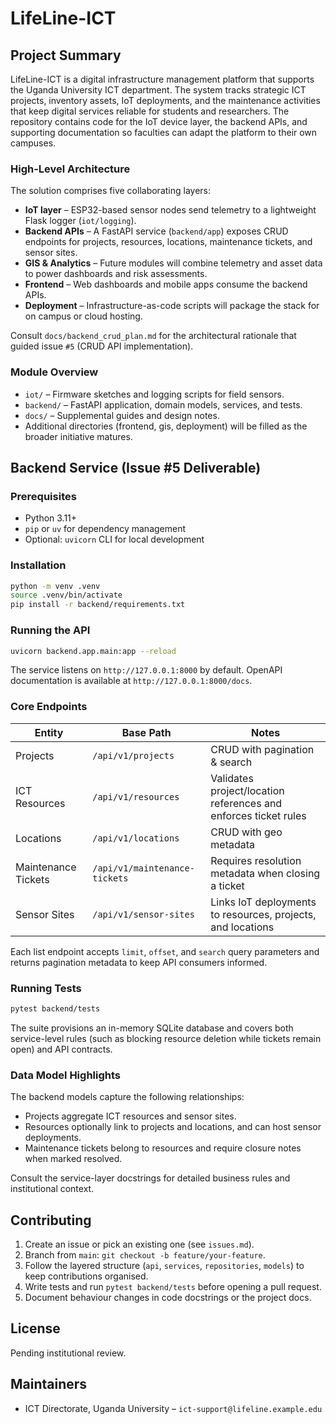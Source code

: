 # LifeLine-ICT

## Project Summary

LifeLine-ICT is a digital infrastructure management platform that supports the
Uganda University ICT department. The system tracks strategic ICT projects,
inventory assets, IoT deployments, and the maintenance activities that keep
digital services reliable for students and researchers. The repository contains
code for the IoT device layer, the backend APIs, and supporting documentation so
faculties can adapt the platform to their own campuses.

### High-Level Architecture

The solution comprises five collaborating layers:

- **IoT layer** – ESP32-based sensor nodes send telemetry to a lightweight Flask
  logger (`iot/logging`).
- **Backend APIs** – A FastAPI service (`backend/app`) exposes CRUD endpoints for
  projects, resources, locations, maintenance tickets, and sensor sites.
- **GIS & Analytics** – Future modules will combine telemetry and asset data to
  power dashboards and risk assessments.
- **Frontend** – Web dashboards and mobile apps consume the backend APIs.
- **Deployment** – Infrastructure-as-code scripts will package the stack for on
  campus or cloud hosting.

Consult `docs/backend_crud_plan.md` for the architectural rationale that guided
issue `#5` (CRUD API implementation).

### Module Overview

- `iot/` – Firmware sketches and logging scripts for field sensors.
- `backend/` – FastAPI application, domain models, services, and tests.
- `docs/` – Supplemental guides and design notes.
- Additional directories (frontend, gis, deployment) will be filled as the
  broader initiative matures.

## Backend Service (Issue #5 Deliverable)

### Prerequisites

- Python 3.11+
- `pip` or `uv` for dependency management
- Optional: `uvicorn` CLI for local development

### Installation

```bash
python -m venv .venv
source .venv/bin/activate
pip install -r backend/requirements.txt
```

### Running the API

```bash
uvicorn backend.app.main:app --reload
```

The service listens on `http://127.0.0.1:8000` by default. OpenAPI
documentation is available at `http://127.0.0.1:8000/docs`.

### Core Endpoints

| Entity | Base Path | Notes |
| --- | --- | --- |
| Projects | `/api/v1/projects` | CRUD with pagination & search |
| ICT Resources | `/api/v1/resources` | Validates project/location references and enforces ticket rules |
| Locations | `/api/v1/locations` | CRUD with geo metadata |
| Maintenance Tickets | `/api/v1/maintenance-tickets` | Requires resolution metadata when closing a ticket |
| Sensor Sites | `/api/v1/sensor-sites` | Links IoT deployments to resources, projects, and locations |

Each list endpoint accepts `limit`, `offset`, and `search` query parameters and
returns pagination metadata to keep API consumers informed.

### Running Tests

```bash
pytest backend/tests
```

The suite provisions an in-memory SQLite database and covers both service-level
rules (such as blocking resource deletion while tickets remain open) and API
contracts.

### Data Model Highlights

The backend models capture the following relationships:

- Projects aggregate ICT resources and sensor sites.
- Resources optionally link to projects and locations, and can host sensor
  deployments.
- Maintenance tickets belong to resources and require closure notes when marked
  resolved.

Consult the service-layer docstrings for detailed business rules and
institutional context.

## Contributing

1. Create an issue or pick an existing one (see `issues.md`).
2. Branch from `main`: `git checkout -b feature/your-feature`.
3. Follow the layered structure (`api`, `services`, `repositories`, `models`) to
   keep contributions organised.
4. Write tests and run `pytest backend/tests` before opening a pull request.
5. Document behaviour changes in code docstrings or the project docs.

## License

Pending institutional review.

## Maintainers

- ICT Directorate, Uganda University – `ict-support@lifeline.example.edu`
